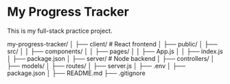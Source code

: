 # My Progress Tracker

This is my full-stack practice project.


my-progress-tracker/
│
├── client/              # React frontend
│   ├── public/
│   ├── src/
│   │   ├── components/
│   │   ├── pages/
│   │   ├── App.js
│   │   ├── index.js
│   ├── package.json
│
├── server/              # Node backend
│   ├── controllers/
│   ├── models/
│   ├── routes/
│   ├── server.js
│   ├── .env
│   ├── package.json
│
├── README.md
├── .gitignore
